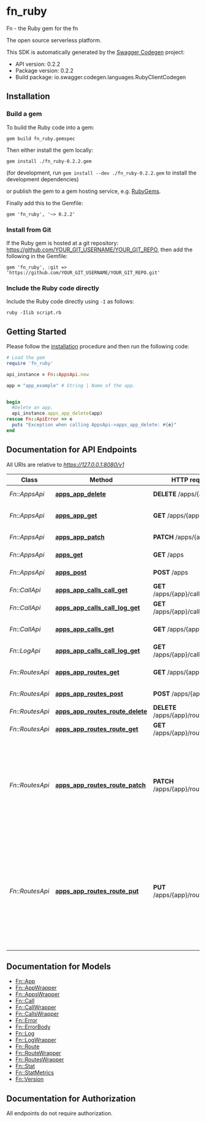 # fn_ruby

Fn - the Ruby gem for the fn

The open source serverless platform.

This SDK is automatically generated by the [Swagger Codegen](https://github.com/swagger-api/swagger-codegen) project:

- API version: 0.2.2
- Package version: 0.2.2
- Build package: io.swagger.codegen.languages.RubyClientCodegen

## Installation

### Build a gem

To build the Ruby code into a gem:

```shell
gem build fn_ruby.gemspec
```

Then either install the gem locally:

```shell
gem install ./fn_ruby-0.2.2.gem
```
(for development, run `gem install --dev ./fn_ruby-0.2.2.gem` to install the development dependencies)

or publish the gem to a gem hosting service, e.g. [RubyGems](https://rubygems.org/).

Finally add this to the Gemfile:

    gem 'fn_ruby', '~> 0.2.2'

### Install from Git

If the Ruby gem is hosted at a git repository: https://github.com/YOUR_GIT_USERNAME/YOUR_GIT_REPO, then add the following in the Gemfile:

    gem 'fn_ruby', :git => 'https://github.com/YOUR_GIT_USERNAME/YOUR_GIT_REPO.git'

### Include the Ruby code directly

Include the Ruby code directly using `-I` as follows:

```shell
ruby -Ilib script.rb
```

## Getting Started

Please follow the [installation](#installation) procedure and then run the following code:
```ruby
# Load the gem
require 'fn_ruby'

api_instance = Fn::AppsApi.new

app = "app_example" # String | Name of the app.


begin
  #Delete an app.
  api_instance.apps_app_delete(app)
rescue Fn::ApiError => e
  puts "Exception when calling AppsApi->apps_app_delete: #{e}"
end

```

## Documentation for API Endpoints

All URIs are relative to *https://127.0.0.1:8080/v1*

Class | Method | HTTP request | Description
------------ | ------------- | ------------- | -------------
*Fn::AppsApi* | [**apps_app_delete**](docs/AppsApi.md#apps_app_delete) | **DELETE** /apps/{app} | Delete an app.
*Fn::AppsApi* | [**apps_app_get**](docs/AppsApi.md#apps_app_get) | **GET** /apps/{app} | Get information for a app.
*Fn::AppsApi* | [**apps_app_patch**](docs/AppsApi.md#apps_app_patch) | **PATCH** /apps/{app} | Updates an app.
*Fn::AppsApi* | [**apps_get**](docs/AppsApi.md#apps_get) | **GET** /apps | Get all app names.
*Fn::AppsApi* | [**apps_post**](docs/AppsApi.md#apps_post) | **POST** /apps | Post new app
*Fn::CallApi* | [**apps_app_calls_call_get**](docs/CallApi.md#apps_app_calls_call_get) | **GET** /apps/{app}/calls/{call} | Get call information
*Fn::CallApi* | [**apps_app_calls_call_log_get**](docs/CallApi.md#apps_app_calls_call_log_get) | **GET** /apps/{app}/calls/{call}/log | Get call logs
*Fn::CallApi* | [**apps_app_calls_get**](docs/CallApi.md#apps_app_calls_get) | **GET** /apps/{app}/calls | Get app-bound calls.
*Fn::LogApi* | [**apps_app_calls_call_log_get**](docs/LogApi.md#apps_app_calls_call_log_get) | **GET** /apps/{app}/calls/{call}/log | Get call logs
*Fn::RoutesApi* | [**apps_app_routes_get**](docs/RoutesApi.md#apps_app_routes_get) | **GET** /apps/{app}/routes | Get route list by app name.
*Fn::RoutesApi* | [**apps_app_routes_post**](docs/RoutesApi.md#apps_app_routes_post) | **POST** /apps/{app}/routes | Create new Route
*Fn::RoutesApi* | [**apps_app_routes_route_delete**](docs/RoutesApi.md#apps_app_routes_route_delete) | **DELETE** /apps/{app}/routes/{route} | Deletes the route
*Fn::RoutesApi* | [**apps_app_routes_route_get**](docs/RoutesApi.md#apps_app_routes_route_get) | **GET** /apps/{app}/routes/{route} | Gets route by name
*Fn::RoutesApi* | [**apps_app_routes_route_patch**](docs/RoutesApi.md#apps_app_routes_route_patch) | **PATCH** /apps/{app}/routes/{route} | Update a Route, Fails if the route or app does not exist. Accepts partial updates / skips validation of zero values.
*Fn::RoutesApi* | [**apps_app_routes_route_put**](docs/RoutesApi.md#apps_app_routes_route_put) | **PUT** /apps/{app}/routes/{route} | Create a Route if it does not exist. Update if it does. Will also create app if it does not exist. Put does not skip validation of zero values


## Documentation for Models

 - [Fn::App](docs/App.md)
 - [Fn::AppWrapper](docs/AppWrapper.md)
 - [Fn::AppsWrapper](docs/AppsWrapper.md)
 - [Fn::Call](docs/Call.md)
 - [Fn::CallWrapper](docs/CallWrapper.md)
 - [Fn::CallsWrapper](docs/CallsWrapper.md)
 - [Fn::Error](docs/Error.md)
 - [Fn::ErrorBody](docs/ErrorBody.md)
 - [Fn::Log](docs/Log.md)
 - [Fn::LogWrapper](docs/LogWrapper.md)
 - [Fn::Route](docs/Route.md)
 - [Fn::RouteWrapper](docs/RouteWrapper.md)
 - [Fn::RoutesWrapper](docs/RoutesWrapper.md)
 - [Fn::Stat](docs/Stat.md)
 - [Fn::StatMetrics](docs/StatMetrics.md)
 - [Fn::Version](docs/Version.md)


## Documentation for Authorization

 All endpoints do not require authorization.

